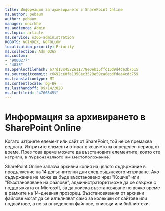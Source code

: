```yaml
---
title: Информация за архивирането в SharePoint Online
ms.author: pebaum
author: pebaum
manager: mnirkhe
ms.audience: Admin
ms.topic: article
ms.service: o365-administration
ROBOTS: NOINDEX, NOFOLLOW
localization_priority: Priority
ms.collection: Adm_O365
ms.custom:
- "9000277"
- "4838"
ms.openlocfilehash: 677d13c4522e11778e0eb35ffd16d9d4ce3b7515
ms.sourcegitcommit: c6692ce0fa1358ec3529e59ca0ecdfdea4cdc759
ms.translationtype: MT
ms.contentlocale: bg-BG
ms.lasthandoff: 09/14/2020
ms.locfileid: "47665455"
---
```

# <a name="sharepoint-online-backup-information"></a>Информация за архивирането в SharePoint Online

Когато изтриете елемент или сайт от SharePoint, той не се премахва веднага. Изтритите елементи отиват в кошчето за определен период от време. През това време можете да възстановите елементите, които сте изтрили, в първоначалното им местоположение.

SharePoint Online запазва архивни копия на цялото съдържание в продължение на 14 допълнителни дни след същинското изтриване. Ако съдържание не може да бъде възстановено чрез "Кошче" или "Възстановяване на файлове", администраторът може да се свърже с поддръжката от Microsoft, за да поиска възстановяване по всяко време в рамките на 14-дневния прозорец. Възстановявания от архивни файлове могат да се изпълняват само за колекции от сайтове или подсайтове, а не за определени файлове, списъци или библиотеки.

